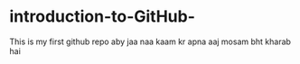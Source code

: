 # introduction-to-GitHub-
This is my first github repo
 aby jaa naa kaam kr apna
 aaj mosam bht kharab hai